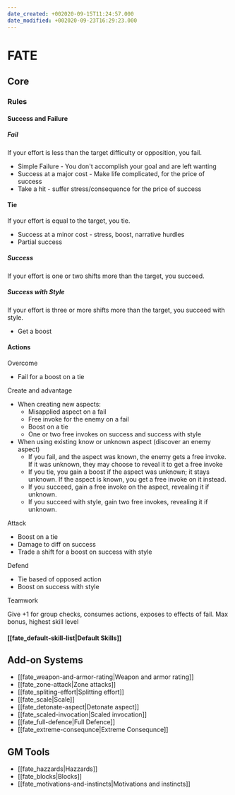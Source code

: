 ```yaml
---
date_created: +002020-09-15T11:24:57.000
date_modified: +002020-09-23T16:29:23.000
---
```


# FATE

## Core

### Rules

#### Success and Failure

##### Fail

If your effort is less than the target difficulty or opposition, you fail.

* Simple Failure - You don't accomplish your goal and are left wanting
* Success at a major cost - Make life complicated, for the price of success
* Take a hit - suffer stress/consequence for the price of success

#### Tie

If your effort is equal to the target, you tie.

* Success at a minor cost - stress, boost, narrative hurdles
* Partial success

##### Success

If your effort is one or two shifts more than the target, you succeed.  

##### Success with Style

If your effort is three or more shifts more than the target, you succeed with style.

 * Get a boost

#### Actions

Overcome

* Fail for a boost on a tie

Create and advantage

* When creating new aspects:
	* Misapplied aspect on a fail
	* Free invoke for the enemy on a fail
	* Boost on a tie
	* One or two free invokes on success and success with style
* When using existing know or unknown aspect (discover an enemy aspect)
	* If you fail, and the aspect was known, the enemy gets a free invoke. If it was unknown, they may choose to reveal it to get a free invoke
	* If you tie, you gain a boost if the aspect was unknown; it stays unknown. If the aspect is known, you get a free invoke on it instead.
	* If you succeed, gain a free invoke on the aspect, revealing it if unknown.
	* If you succeed with style, gain two free invokes, revealing it if unknown.

Attack

* Boost on a tie
* Damage to diff on success
* Trade a shift for a boost on success with style

Defend

* Tie based of opposed action
* Boost on success with style

Teamwork

Give +1 for group checks, consumes actions, exposes to effects of fail. Max bonus, highest skill level

#### [[fate_default-skill-list|Default Skills]]

## Add-on Systems

* [[fate_weapon-and-armor-rating|Weapon and armor rating]]
* [[fate_zone-attack|Zone attacks]]
* [[fate_spliting-effort|Splitting effort]]
* [[fate_scale|Scale]]
* [[fate_detonate-aspect|Detonate aspect]]
* [[fate_scaled-invocation|Scaled invocation]]
* [[fate_full-defence|Full Defence]]
* [[fate_extreme-consequnce|Extreme Consequnce]]

## GM Tools

* [[fate_hazzards|Hazzards]]
* [[fate_blocks|Blocks]]
* [[fate_motivations-and-instincts|Motivations and instincts]]

